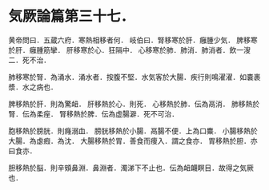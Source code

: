 # 気厥論篇第三十七．

黄帝問曰．五蔵六府．寒熱相移者何．
岐伯曰．腎移寒於肝．癰腫少気．
脾移寒於肝．癰腫筋攣．
肝移寒於心．狂隔中．
心移寒於肺．肺消．肺消者．飲一溲二．死不治．

肺移寒於腎．為涌水．涌水者．按腹不堅．水気客於大腸．疾行則鳴濯濯．如嚢裹漿．水之病也．

脾移熱於肝．則為驚衄．
肝移熱於心．則死．
心移熱於肺．伝為鬲消．
肺移熱於腎．伝為柔痓．
腎移熱於脾．伝為虚腸澼．死不可治．

胞移熱於膀胱．則癃溺血．
膀胱移熱於小腸．鬲腸不便．上為口麋．
小腸移熱於大腸．為虙瘕．為沈．
大腸移熱於胃．善食而痩入．謂之食亦．
胃移熱於胆．亦曰食亦．

胆移熱於脳．則辛頞鼻淵．鼻淵者．濁涕下不止也．伝為衄衊瞑目．故得之気厥也．
